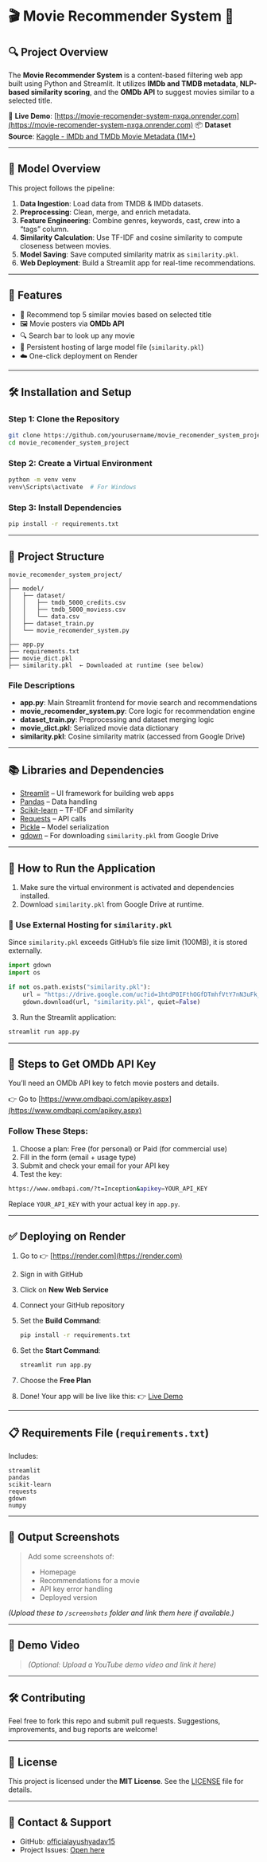 # 🎬 Movie Recommender System 🍿

## 🔍 Project Overview

The **Movie Recommender System** is a content-based filtering web app built using Python and Streamlit. It utilizes **IMDb and TMDB metadata**, **NLP-based similarity scoring**, and the **OMDb API** to suggest movies similar to a selected title.

🚀 **Live Demo**: [https://movie-recomender-system-nxga.onrender.com](https://movie-recomender-system-nxga.onrender.com)
📦 **Dataset Source**: [Kaggle - IMDb and TMDb Movie Metadata (1M+)](https://www.kaggle.com/datasets/shubhamchandra235/imdb-and-tmdb-movie-metadata-big-dataset-1m?utm_source=chatgpt.com)

---

## 🤖 Model Overview

This project follows the pipeline:

1. **Data Ingestion**: Load data from TMDB & IMDb datasets.
2. **Preprocessing**: Clean, merge, and enrich metadata.
3. **Feature Engineering**: Combine genres, keywords, cast, crew into a “tags” column.
4. **Similarity Calculation**: Use TF-IDF and cosine similarity to compute closeness between movies.
5. **Model Saving**: Save computed similarity matrix as `similarity.pkl`.
6. **Web Deployment**: Build a Streamlit app for real-time recommendations.

---

## 🌟 Features

* 📌 Recommend top 5 similar movies based on selected title
* 🖼 Movie posters via **OMDb API**
* 🔍 Search bar to look up any movie
* 💾 Persistent hosting of large model file (`similarity.pkl`)
* ☁️ One-click deployment on Render

---

## 🛠 Installation and Setup

### Step 1: Clone the Repository

```bash
git clone https://github.com/yourusername/movie_recomender_system_project.git
cd movie_recomender_system_project
```

### Step 2: Create a Virtual Environment

```bash
python -m venv venv
venv\Scripts\activate  # For Windows
```

### Step 3: Install Dependencies

```bash
pip install -r requirements.txt
```

---

## 📂 Project Structure

```
movie_recomender_system_project/
│
├── model/
│   ├── dataset/
│   │   ├── tmdb_5000_credits.csv
│   │   ├── tmdb_5000_moviess.csv
│   │   └── data.csv
│   ├── dataset_train.py
│   └── movie_recomender_system.py
│
├── app.py
├── requirements.txt
├── movie_dict.pkl
├── similarity.pkl  ← Downloaded at runtime (see below)
```

### File Descriptions

* **app.py**: Main Streamlit frontend for movie search and recommendations
* **movie\_recomender\_system.py**: Core logic for recommendation engine
* **dataset\_train.py**: Preprocessing and dataset merging logic
* **movie\_dict.pkl**: Serialized movie data dictionary
* **similarity.pkl**: Cosine similarity matrix (accessed from Google Drive)

---

## 📚 Libraries and Dependencies

* [Streamlit](https://docs.streamlit.io/) – UI framework for building web apps
* [Pandas](https://pandas.pydata.org/docs/) – Data handling
* [Scikit-learn](https://scikit-learn.org/stable/modules/generated/sklearn.feature_extraction.text.TfidfVectorizer.html) – TF-IDF and similarity
* [Requests](https://docs.python-requests.org/en/latest/) – API calls
* [Pickle](https://docs.python.org/3/library/pickle.html) – Model serialization
* [gdown](https://pypi.org/project/gdown/) – For downloading `similarity.pkl` from Google Drive

---

## 🚀 How to Run the Application

1. Make sure the virtual environment is activated and dependencies installed.
2. Download `similarity.pkl` from Google Drive at runtime.

### 🔗 Use External Hosting for `similarity.pkl`

Since `similarity.pkl` exceeds GitHub’s file size limit (100MB), it is stored externally.

```python
import gdown
import os

if not os.path.exists("similarity.pkl"):
    url = "https://drive.google.com/uc?id=1htdP0IFthOGfDTmhfVtY7nN3uFk_xtqx"
    gdown.download(url, "similarity.pkl", quiet=False)
```

3. Run the Streamlit application:

```bash
streamlit run app.py
```

---

## 🔑 Steps to Get OMDb API Key

You’ll need an OMDb API key to fetch movie posters and details.

👉 Go to [https://www.omdbapi.com/apikey.aspx](https://www.omdbapi.com/apikey.aspx)

### Follow These Steps:

1. Choose a plan: Free (for personal) or Paid (for commercial use)
2. Fill in the form (email + usage type)
3. Submit and check your email for your API key
4. Test the key:

```bash
https://www.omdbapi.com/?t=Inception&apikey=YOUR_API_KEY
```

Replace `YOUR_API_KEY` with your actual key in `app.py`.

---

## ✅ Deploying on Render

1. Go to 👉 [https://render.com](https://render.com)
2. Sign in with GitHub
3. Click on **New Web Service**
4. Connect your GitHub repository
5. Set the **Build Command**:

   ```bash
   pip install -r requirements.txt
   ```
6. Set the **Start Command**:

   ```bash
   streamlit run app.py
   ```
7. Choose the **Free Plan**
8. Done! Your app will be live like this:
   👉 [Live Demo](https://movie-recomender-system-nxga.onrender.com)

---

## 📋 Requirements File (`requirements.txt`)

Includes:

```
streamlit
pandas
scikit-learn
requests
gdown
numpy
```

---

## 📸 Output Screenshots

> Add some screenshots of:
>
> * Homepage
> * Recommendations for a movie
> * API key error handling
> * Deployed version

*(Upload these to `/screenshots` folder and link them here if available.)*

---

## 🎥 Demo Video

> *(Optional: Upload a YouTube demo video and link it here)*

---

## 🛠 Contributing

Feel free to fork this repo and submit pull requests.
Suggestions, improvements, and bug reports are welcome!

---

## 📄 License

This project is licensed under the **MIT License**.
See the [LICENSE](LICENSE) file for details.

---

## 📧 **Contact & Support**

* GitHub: [officialayushyadav15](https://github.com/officialayushyadav15)
* Project Issues: [Open here](https://github.com/officialayushyadav15/movie_recomender_system_project/issues)


